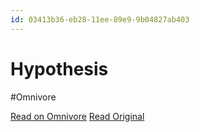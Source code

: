 ```yaml
---
id: 03413b36-eb28-11ee-89e9-9b04827ab403
---
```


# Hypothesis
#Omnivore

[Read on Omnivore](https://omnivore.app/me/hypothesis-18e78fbe572)
[Read Original](https://hypothes.is/a/u_msCOseEe6lh7dUyzG2rQ)

